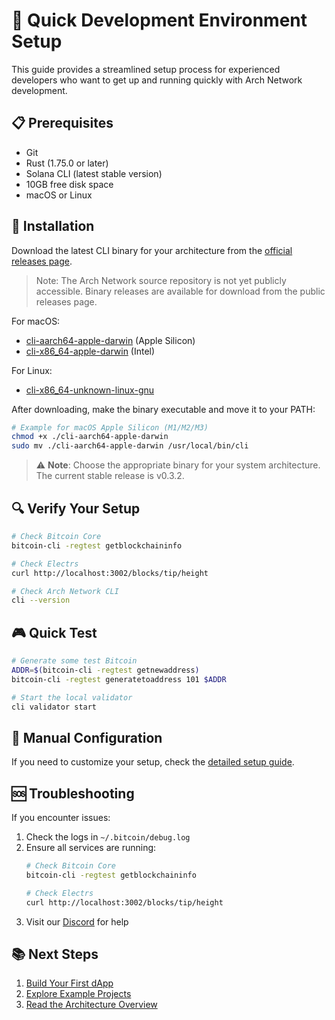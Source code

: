 # 🚄 Quick Development Environment Setup

This guide provides a streamlined setup process for experienced developers who want to get up and running quickly with Arch Network development.

## 📋 Prerequisites

- Git
- Rust (1.75.0 or later)
- Solana CLI (latest stable version)
- 10GB free disk space
- macOS or Linux

## 🚀 Installation

Download the latest CLI binary for your architecture from the [official releases page](https://github.com/Arch-Network/arch-node/releases/latest).

> Note: The Arch Network source repository is not yet publicly accessible. Binary releases are available for download from the public releases page.

For macOS:
- [cli-aarch64-apple-darwin](https://github.com/Arch-Network/arch-node/releases/latest/download/cli-aarch64-apple-darwin) (Apple Silicon)
- [cli-x86_64-apple-darwin](https://github.com/Arch-Network/arch-node/releases/latest/download/cli-x86_64-apple-darwin) (Intel)

For Linux:
- [cli-x86_64-unknown-linux-gnu](https://github.com/Arch-Network/arch-node/releases/latest/download/cli-x86_64-unknown-linux-gnu)

After downloading, make the binary executable and move it to your PATH:

```bash
# Example for macOS Apple Silicon (M1/M2/M3)
chmod +x ./cli-aarch64-apple-darwin
sudo mv ./cli-aarch64-apple-darwin /usr/local/bin/cli
```

> ⚠️ **Note**: Choose the appropriate binary for your system architecture. The current stable release is v0.3.2.

## 🔍 Verify Your Setup

```bash
# Check Bitcoin Core
bitcoin-cli -regtest getblockchaininfo

# Check Electrs
curl http://localhost:3002/blocks/tip/height

# Check Arch Network CLI
cli --version
```

## 🎮 Quick Test

```bash
# Generate some test Bitcoin
ADDR=$(bitcoin-cli -regtest getnewaddress)
bitcoin-cli -regtest generatetoaddress 101 $ADDR

# Start the local validator
cli validator start
```

## 🔧 Manual Configuration

If you need to customize your setup, check the [detailed setup guide](bitcoin-and-electrs-setup.md).

## 🆘 Troubleshooting

If you encounter issues:
1. Check the logs in `~/.bitcoin/debug.log`
2. Ensure all services are running:
   ```bash
   # Check Bitcoin Core
   bitcoin-cli -regtest getblockchaininfo
   
   # Check Electrs
   curl http://localhost:3002/blocks/tip/height
   ```
3. Visit our [Discord](https://discord.gg/archnetwork) for help

## 📚 Next Steps

1. [Build Your First dApp](../guides/how-to-write-arch-program.md)
2. [Explore Example Projects](../guides/guides.md)
3. [Read the Architecture Overview](../concepts/architecture.md)
